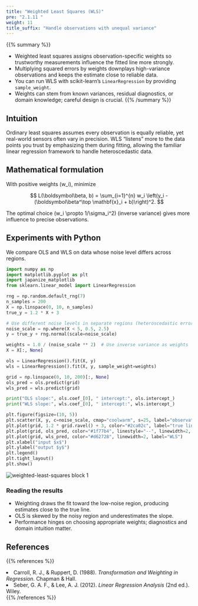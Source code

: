 ```yaml
---
title: "Weighted Least Squares (WLS)"
pre: "2.1.11 "
weight: 11
title_suffix: "Handle observations with unequal variance"
---
```


{{% summary %}}
- Weighted least squares assigns observation-specific weights so trustworthy measurements influence the fitted line more strongly.
- Multiplying squared errors by weights downplays high-variance observations and keeps the estimate close to reliable data.
- You can run WLS with scikit-learn’s `LinearRegression` by providing `sample_weight`.
- Weights can stem from known variances, residual diagnostics, or domain knowledge; careful design is crucial.
{{% /summary %}}

## Intuition
Ordinary least squares assumes every observation is equally reliable, yet real-world sensors often vary in precision. WLS “listens” more to the data points you trust by emphasizing them during fitting, allowing the familiar linear regression framework to handle heteroscedastic data.

## Mathematical formulation
With positive weights \(w_i\), minimize

$$
L(\boldsymbol\beta, b) = \sum_{i=1}^{n} w_i \left(y_i - (\boldsymbol\beta^\top \mathbf{x}_i + b)\right)^2.
$$

The optimal choice \(w_i \propto 1/\sigma_i^2\) (inverse variance) gives more influence to precise observations.

## Experiments with Python
We compare OLS and WLS on data whose noise level differs across regions.

```python
import numpy as np
import matplotlib.pyplot as plt
import japanize_matplotlib
from sklearn.linear_model import LinearRegression

rng = np.random.default_rng(7)
n_samples = 200
X = np.linspace(0, 10, n_samples)
true_y = 1.2 * X + 3

# Use different noise levels in separate regions (heteroscedastic errors)
noise_scale = np.where(X < 5, 0.5, 2.5)
y = true_y + rng.normal(scale=noise_scale)

weights = 1.0 / (noise_scale ** 2)  # Use inverse variance as weights
X = X[:, None]

ols = LinearRegression().fit(X, y)
wls = LinearRegression().fit(X, y, sample_weight=weights)

grid = np.linspace(0, 10, 200)[:, None]
ols_pred = ols.predict(grid)
wls_pred = wls.predict(grid)

print("OLS slope:", ols.coef_[0], " intercept:", ols.intercept_)
print("WLS slope:", wls.coef_[0], " intercept:", wls.intercept_)

plt.figure(figsize=(10, 5))
plt.scatter(X, y, c=noise_scale, cmap="coolwarm", s=25, label="observations (color=noise)")
plt.plot(grid, 1.2 * grid.ravel() + 3, color="#2ca02c", label="true line")
plt.plot(grid, ols_pred, color="#1f77b4", linestyle="--", linewidth=2, label="OLS")
plt.plot(grid, wls_pred, color="#d62728", linewidth=2, label="WLS")
plt.xlabel("input $x$")
plt.ylabel("output $y$")
plt.legend()
plt.tight_layout()
plt.show()
```

![weighted-least-squares block 1](/images/basic/regression/weighted-least-squares_block01.svg)

### Reading the results
- Weighting draws the fit toward the low-noise region, producing estimates close to the true line.
- OLS is skewed by the noisy region and underestimates the slope.
- Performance hinges on choosing appropriate weights; diagnostics and domain intuition matter.

## References
{{% references %}}
<li>Carroll, R. J., &amp; Ruppert, D. (1988). <i>Transformation and Weighting in Regression</i>. Chapman &amp; Hall.</li>
<li>Seber, G. A. F., &amp; Lee, A. J. (2012). <i>Linear Regression Analysis</i> (2nd ed.). Wiley.</li>
{{% /references %}}
